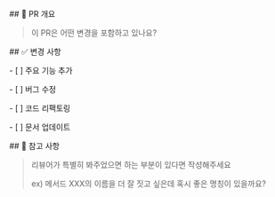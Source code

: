 \## 📌 PR 개요

> 이 PR은 어떤 변경을 포함하고 있나요?



\## ✅ 변경 사항

\- [ ] 주요 기능 추가

\- [ ] 버그 수정

\- [ ] 코드 리팩토링

\- [ ] 문서 업데이트



\## 📢 참고 사항

> 리뷰어가 특별히 봐주었으면 하는 부분이 있다면 작성해주세요
>
> ex) 메서드 XXX의 이름을 더 잘 짓고 싶은데 혹시 좋은 명칭이 있을까요?